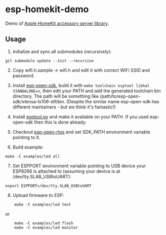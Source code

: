 # esp-homekit-demo
Demo of [Apple HomeKit accessory server
library](https://github.com/maximkulkin/esp-homekit).

## Usage

1. Initialize and sync all submodules (recursively):
```shell
git submodule update --init --recursive
```
2. Copy wifi.h.sample -> wifi.h and edit it with correct WiFi SSID and password.
3. Install [esp-open-sdk](https://github.com/pfalcon/esp-open-sdk), build it with `make toolchain esptool libhal STANDALONE=n`, then edit your PATH and add the generated toolchain bin directory. The path will be something like /path/to/esp-open-sdk/xtensa-lx106-elf/bin. (Despite the similar name esp-open-sdk has different maintainers - but we think it's fantastic!)

4. Install [esptool.py](https://github.com/themadinventor/esptool) and make it available on your PATH. If you used esp-open-sdk then this is done already.
5. Checkout [esp-open-rtos](https://github.com/SuperHouse/esp-open-rtos) and set SDK_PATH environment variable pointing to it.
6. Build example:
```shell
make -C examples/led all
```
7. Set ESPPORT environment variable pointing to USB device your ESP8266 is attached
   to (assuming your device is at /dev/tty.SLAB_USBtoUART):
```shell
export ESPPORT=/dev/tty.SLAB_USBtoUART
```
8. Upload firmware to ESP:
```shell
    make -C examples/led test
```
  or
```shell
    make -C examples/led flash
    make -C examples/led monitor
```
